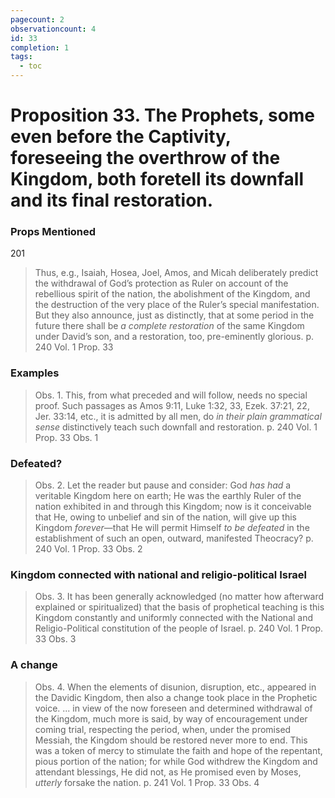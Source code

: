 ```yaml
---
pagecount: 2
observationcount: 4
id: 33
completion: 1
tags:
  - toc
---
```

# Proposition 33. The Prophets, some even before the Captivity, foreseeing the overthrow of the Kingdom, both foretell its downfall and its final restoration.

### Props Mentioned
201

>Thus, e.g., Isaiah, Hosea, Joel, Amos, and Micah deliberately predict the withdrawal of God’s protection as Ruler on account of the rebellious spirit of the nation, the abolishment of the Kingdom, and the destruction of the very place of the Ruler’s special manifestation. But they also announce, just as distinctly, that at some period in the future there shall be *a complete restoration* of the same Kingdom under David’s son, and a restoration, too, pre-eminently glorious.
>p. 240 Vol. 1 Prop. 33
### Examples
>Obs. 1. This, from what preceded and will follow, needs no special proof. Such passages as Amos 9:11, Luke 1:32, 33, Ezek. 37:21, 22, Jer. 33:14, etc., it is admitted by all men, do *in their plain grammatical sense* distinctively teach such downfall and restoration.
>p. 240 Vol. 1 Prop. 33 Obs. 1
### Defeated?
>Obs. 2. Let the reader but pause and consider: God *has had* a veritable Kingdom here on earth; He was the earthly Ruler of the nation exhibited in and through this Kingdom; now is it conceivable that He, owing to unbelief and sin of the nation, will give up this Kingdom *forever*—that He will permit Himself *to be defeated* in the establishment of such an open, outward, manifested Theocracy?
>p. 240 Vol. 1 Prop. 33 Obs. 2
### Kingdom connected with national and religio-political Israel
>Obs. 3. It has been generally acknowledged (no matter how afterward explained or spiritualized) that the basis of prophetical teaching is this Kingdom constantly and uniformly connected with the National and Religio-Political constitution of the people of Israel.
>p. 240 Vol. 1 Prop. 33 Obs. 3
### A change
>Obs. 4. When the elements of disunion, disruption, etc., appeared in the Davidic Kingdom, then also a change took place in the Prophetic voice.
>...
>in view of the now foreseen and determined withdrawal of the Kingdom, much more is said, by way of encouragement under coming trial, respecting the period, when, under the promised Messiah, the Kingdom should be restored never more to end. This was a token of mercy to stimulate the faith and hope of the repentant, pious portion of the nation; for while God withdrew the Kingdom and attendant blessings, He did not, as He promised even by Moses, *utterly* forsake the nation.
>p. 241 Vol. 1 Prop. 33 Obs. 4